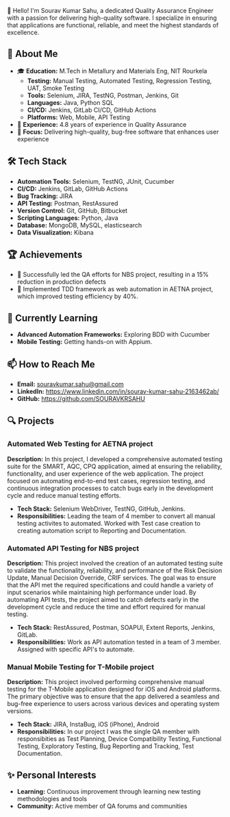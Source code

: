 
👋 Hello! I'm Sourav Kumar Sahu, a dedicated Quality Assurance Engineer with a passion for delivering high-quality software. I specialize in ensuring that applications are functional, reliable, and meet the highest standards of excellence.

## 🚀 About Me

- 🎓 **Education:** M.Tech in Metallury and Materials Eng, NIT Rourkela
  - **Testing:** Manual Testing, Automated Testing, Regression Testing, UAT, Smoke Testing
  - **Tools:** Selenium, JIRA, TestNG, Postman, Jenkins, Git
  - **Languages:** Java, Python SQL
  - **CI/CD:** Jenkins, GitLab CI/CD, GitHub Actions
  - **Platforms:** Web, Mobile, API Testing
- 💼 **Experience:** 4.8 years of experience in Quality Assurance
- 🎯 **Focus:** Delivering high-quality, bug-free software that enhances user experience

## 🛠 Tech Stack

- **Automation Tools:** Selenium, TestNG, JUnit, Cucumber
- **CI/CD:** Jenkins, GitLab, GitHub Actions
- **Bug Tracking:** JIRA
- **API Testing:** Postman, RestAssured
- **Version Control:** Git, GitHub, Bitbucket
- **Scripting Languages:** Python, Java
- **Database:** MongoDB, MySQL, elasticsearch
- **Data Visualization:** Kibana

## 🏆 Achievements

- 🏅 Successfully led the QA efforts for NBS project, resulting in a 15% reduction in production defects
- 🚀 Implemented TDD framework as web automation in AETNA project, which improved testing efficiency by 40%.

## 🌱 Currently Learning

- **Advanced Automation Frameworks:** Exploring BDD with Cucumber
- **Mobile Testing:** Getting hands-on with Appium.

## 📫 How to Reach Me

- **Email:** souravkumar.sahu@gmail.com
- **LinkedIn:** https://www.linkedin.com/in/sourav-kumar-sahu-2163462ab/
- **GitHub:** https://github.com/SOURAVKRSAHU

## 🔍 Projects

### Automated Web Testing for AETNA project
**Description:** In this project, I developed a comprehensive automated testing suite for the SMART, AQC, CPQ application, aimed at ensuring the reliability, functionality, and user experience of the web application. The project focused on automating end-to-end test cases, regression testing, and continuous integration processes to catch bugs early in the development cycle and reduce manual testing efforts.
- **Tech Stack:** Selenium WebDriver, TestNG, GitHub, Jenkins.
- **Responsibilities:** Leading the team of 4 member to convert all manual testing activites to automated. Worked with Test case creation to creating automation script to Reporting and Documentation.

### Automated API Testing for NBS project
**Description:** This project involved the creation of an automated testing suite to validate the functionality, reliability, and performance of the Risk Decision Update, Manual Decision Override, CRIF services. The goal was to ensure that the API met the required specifications and could handle a variety of input scenarios while maintaining high performance under load. By automating API tests, the project aimed to catch defects early in the development cycle and reduce the time and effort required for manual testing.
- **Tech Stack:** RestAssured, Postman, SOAPUI, Extent Reports, Jenkins, GitLab.
- **Responsibilities:** Work as API automation tested in a team of 3 member. Assigned with specific API's to automate.

### Manual Mobile Testing for T-Mobile project
**Description:** This project involved performing comprehensive manual testing for the T-Mobile application designed for iOS and Android platforms. The primary objective was to ensure that the app delivered a                       seamless and bug-free experience to users across various devices and operating system versions.
- **Tech Stack:** JIRA, InstaBug, iOS (iPhone), Android
- **Responsibilities:** In our project I was the single QA member with responsibities as Test Planning, Device Compatibility Testing, Functional Testing, Exploratory Testing, Bug Reporting and Tracking, Test                               Documentation.

## ✨ Personal Interests

- **Learning:** Continuous improvement through learning new testing methodologies and tools
- **Community:** Active member of QA forums and communities

